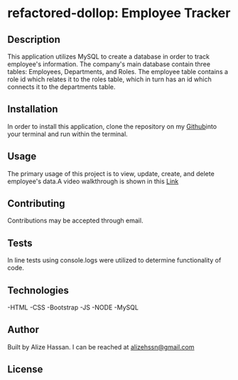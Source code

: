 # refactored-dollop: Employee Tracker
## Description
This application utilizes MySQL to create a database in order to track employee's information.
The company's main database contain three tables: Employees, Departments, and Roles. The employee table contains a role id which relates it to the roles table, which in turn has an id which connects it to the departments table. 
## Installation
In order to install this application, clone the repository on my [Github](https://github.com/alizehssn/refactored-dollop)into your terminal and run within the terminal.
## Usage
The primary usage of this project is to view, update, create, and delete employee's data.A video walkthrough is shown in this [Link](https://drive.google.com/file/d/1bcbNWDwE-PpWjlxXcSh1uIbABUj7oPc7/view)
## Contributing
Contributions may be accepted through email.
## Tests
In line tests using console.logs were utilized to determine functionality of code.
## Technologies
-HTML
-CSS
-Bootstrap
-JS
-NODE
-MySQL
## Author
Built by Alize Hassan. I can be reached at <alizehssn@gmail.com>
## License